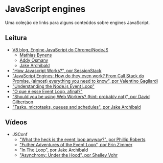 # JavaScript engines
Uma coleção de links para alguns conteúdos sobre engines JavaScript.

## Leitura
- [V8 blog, Engine JavaScript do Chrome/NodeJS](https://v8.dev)
    - [Mathias Bynens](https://mathiasbynens.be)
    - [Addy Osmany](https://addyosmani.com)
    - [Jake Archibald](https://jakearchibald.com)
- ["How Javascript Works?", por SessionStack](https://blog.sessionstack.com/tagged/tutorial)
- ["JavaScript Engines: How do they even work? From Call Stack do Promise, (almost) everything you need to know", por Valentino Gagliardi](https://www.valentinog.com/blog/engines/)
- ["Understanding the Node.js Event Loop"](https://blog.risingstack.com/node-js-at-scale-understanding-node-js-event-loop/)
- ["O que é esse Event Loop, afinal?"](https://imasters.com.br/front-end/node-js-o-que-e-esse-event-loop-afinal)
- ["Should you be using Web Workers? (hint: probably not)", por David Gilbertson](https://medium.com/@david.gilbertson/should-you-should-be-using-web-workers-hint-probably-not-9b6d26dc8c6a)
- ["Tasks, microtasks, queues and schedules", por Jake Archibald](https://jakearchibald.com/2015/tasks-microtasks-queues-and-schedules/)

## Vídeos
- JSConf
    - ["What the heck is the event loop anyway?", por Phillip Roberts](https://www.youtube.com/watch?v=8aGhZQkoFbQ)
    - ["Futher Adventures of the Event Loop", por Erin Zimmer](https://www.youtube.com/watch?v=u1kqx6AenYw)
    - ["In The Loop", por Jake Archibald](https://www.youtube.com/watch?v=cCOL7MC4Pl0)
    - ["Asynchrony: Under the Hood", por Shelley Vohr](https://www.youtube.com/watch?v=SrNQS8J67zc)